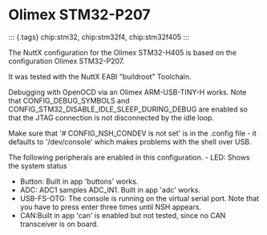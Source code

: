Olimex STM32-P207
=================

::: {.tags}
chip:stm32, chip:stm32f4, chip:stm32f405
:::

The NuttX configuration for the Olimex STM32-H405 is based on the
configuration Olimex STM32-P207.

It was tested with the NuttX EABI \"buildroot\" Toolchain.

Debugging with OpenOCD via an Olimex ARM-USB-TINY-H works. Note that
CONFIG\_DEBUG\_SYMBOLS and
CONFIG\_STM32\_DISABLE\_IDLE\_SLEEP\_DURING\_DEBUG are enabled so that
the JTAG connection is not disconnected by the idle loop.

Make sure that \'\# CONFIG\_NSH\_CONDEV is not set\' is in the .config
file - it defaults to \'/dev/console\' which makes problems with the
shell over USB.

The following peripherals are enabled in this configuration. - LED:
Shows the system status

-   Button: Built in app \'buttons\' works.
-   ADC: ADC1 samples ADC\_IN1. Built in app \'adc\' works.
-   USB-FS-OTG: The console is running on the virtual serial port. Note
    that you have to press enter three times until NSH appears.
-   CAN:Built in app \'can\' is enabled but not tested, since no CAN
    transceiver is on board.
